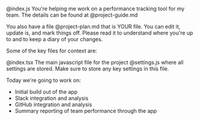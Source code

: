 @index.js You're helping me work on a performance tracking tool for my team. The details can be found at @project-guide.md

You also have a file @project-plan.md that is YOUR file. You can edit it, update is, and mark things off. Please read it to understand where you're up to and to keep a diary of your changes.

Some of the key files for context are:

@index.tsx The main javascript file for the project
@settings.js where all settings are stored. Make sure to store any key settings in this file.

Today we're going to work on:
- Initial build out of the app
- Slack integration and analysis
- GitHub integration and analysis
- Summary reporting of team performance through the app